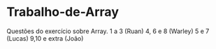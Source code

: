 # Trabalho-de-Array
Questões do exercício sobre Array. 1 a 3 (Ruan)
4, 6 e 8 (Warley)
5 e 7 (Lucas)
9,10 e extra (João)  
